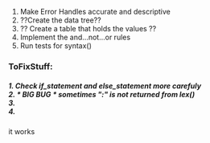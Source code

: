 1. Make Error Handles accurate and descriptive
2. ??Create the data tree??
3. ?? Create a table that holds the values ??
4. Implement the and...not...or rules
5. Run tests for syntax()



**<h3>ToFixStuff:</h3>**
    <h5><p>1. Check if_statement and else_statement more carefuly
    <br>2. * *BIG BUG* * sometimes ":" is not returned from lex()
    <br>3.
    <br>4.
    </h5>
it works
